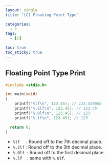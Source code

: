 ```yaml
---
layout: single
title: "[C] Floating Point Type"

categories:
  - c
tags:
  - [c]

toc: true
toc_sticky: true
---
```


## Floating Point Type Print
```c
#include <stdio.h>

int main(void)
{  
    printf("%lf\n", 123.45); // 123.450000
    printf("%.2lf\n", 123.45); // 123.45
    printf("%.0lf\n", 123.45); // 123
    printf("%.lf\n", 123.45); // 123

  return 0;
}
```

- `%lf` &nbsp;&nbsp;&nbsp; : Round off to the 7th decimal place.
- `%.2lf` : Round off to the 3th decimal place.
- `%.0lf` &nbsp;: Round off to the first decimal place.
- `%.lf`  &nbsp;&nbsp;&nbsp;: same with `%.0lf`.

